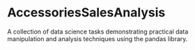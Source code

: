 # AccessoriesSalesAnalysis
A collection of data science tasks demonstrating practical data manipulation and analysis techniques using the pandas library.
